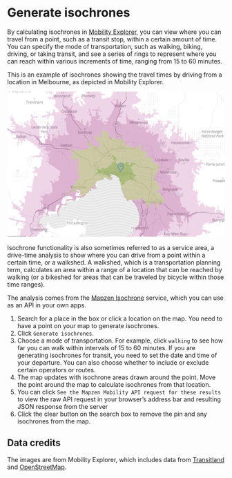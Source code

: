# Generate isochrones

By calculating isochrones in [Mobility Explorer](https://mapzen.com/mobility/explorer), you can view where you can travel from a point, such as a transit stop, within a certain amount of time. You can specify the mode of transportation, such as walking, biking, driving, or taking transit, and see a series of rings to represent where you can reach within various increments of time, ranging from 15 to 60 minutes.

This is an example of isochrones showing the travel times by driving from a location in Melbourne, as depicted in Mobility Explorer.

![Isochrones for travel times by driving in Melbourne from Mobility Explorer](/images/melbourne-isochrones.png)

Isochrone functionality is also sometimes referred to as a service area, a drive-time analysis to show where you can drive from a point within a certain time, or a walkshed. A walkshed, which is a transportation planning term, calculates an area within a range of a location that can be reached by walking (or a bikeshed for areas that can be traveled by bicycle within those time ranges).

The analysis comes from the [Mapzen Isochrone](/isochrone/api-reference/) service, which you can use as an API in your own apps.

1. Search for a place in the box or click a location on the map. You need to have a point on your map to generate isochrones.
2. Click `Generate isochrones`.
3. Choose a mode of transportation. For example, click `walking` to see how far you can walk within intervals of 15 to 60 minutes.
  If you are generating isochrones for transit, you need to set the date and time of your departure. You can also choose whether to include or exclude certain operators or routes.
4. The map updates with isochrone areas drawn around the point. Move the point around the map to calculate isochrones from that location.
5. You can click `See the Mapzen Mobility API request for these results` to view the raw API request in your browser’s address bar and resulting JSON response from the server
6. Click the clear button on the search box to remove the pin and any isochrones from the map.

## Data credits

The images are from Mobility Explorer, which includes data from [Transitland](https://transit.land) and [OpenStreetMap](http://www.openstreetmap.org/).

